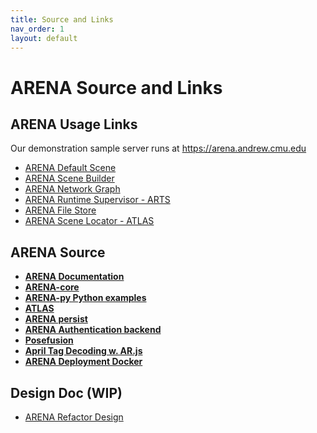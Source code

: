 ```yaml
---
title: Source and Links
nav_order: 1
layout: default
---
```


# ARENA Source and Links

## ARENA Usage Links

Our demonstration sample server runs at https://arena.andrew.cmu.edu

- [ARENA Default Scene](https://arena.andrew.cmu.edu/)
- [ARENA Scene Builder](https://arena.andrew.cmu.edu/build/)
- [ARENA Network Graph](https://arena.andrew.cmu.edu/network/)
- [ARENA Runtime Supervisor - ARTS](https://arena.andrew.cmu.edu/arts/)
- [ARENA File Store](https://arena.andrew.cmu.edu/storemng/)
- [ARENA Scene Locator - ATLAS](https://atlas.conix.io/)

## ARENA Source

- [**ARENA Documentation**](https://github.com/conix-center/ARENA)
- [**ARENA-core**](https://github.com/conix-center/ARENA-core)
- [**ARENA-py Python examples**](https://github.com/conix-center/ARENA-py)
- [**ATLAS**](https://github.com/conix-center/ATLAS)
- [**ARENA persist**](https://github.com/conix-center/arena-persist)
- [**ARENA Authentication backend**](https://github.com/conix-center/ARENA-auth)
- [**Posefusion**](https://github.com/conix-center/posefusion)
- [**April Tag Decoding w. AR.js**](https://github.com/conix-center/AR.js/blob/master/README.md#apriltag-detection)
- [**ARENA Deployment Docker**](https://github.com/conix-center/arena-services-docker)

## Design Doc (WIP)

- [ARENA Refactor Design](https://docs.google.com/presentation/d/1dc1RdlGROBYj1zIoPR8HX_RBIKn8-KRmNZscXVrdIs0/edit?ts=5dbc423f#slide=id.g606e93cce1_1_14)

[//]: # "some out of date?"
[//]: # "JSON message format"
[//]: # "PubSub topics"
[//]: # "Runtime notes"
[//]: # "Refactor"
[//]: # "Capability-based Access Control"
[//]: # "Cantrips (pre-ATLAS?"
